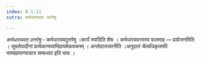 ```yaml
---
index: 8.1.11
sutra: कर्मधारयवत् उत्तरेषु

---
```

_कर्मधारयवत् उत्तरेषु_ - कर्मधारयवदुत्तरेषु ।कार्यं स्या॑दिति शेषः । कर्मधारयवत्त्वस्य फलमाह — प्रयोजनमिति । सुब्लोपादीनां प्रत्येकान्वयाभिप्रायमेकवचनम् । अन्तोदात्तत्वानीति ।अनुदात्तं चे॑त्यधिकृतमपि भाष्यप्रामाण्यान्नात्र सम्बध्यत इति भावः । 